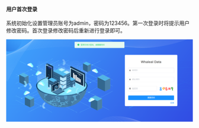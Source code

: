 

#### 		用户首次登录

​	系统初始化设置管理员账号为admin，密码为123456。第一次登录时将提示用户修改密码。首次登录修改密码后重新进行登录即可。

![image-20230619161736540](../../images/image-20230619161736540.png)
